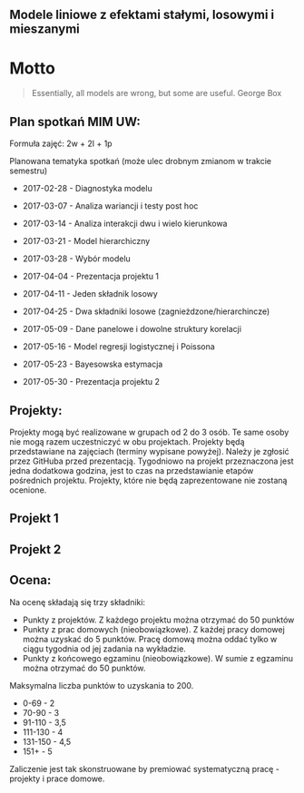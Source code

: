 Modele liniowe z efektami stałymi, losowymi i mieszanymi
--------------------------------------------------------

# Motto

> Essentially, all models are wrong, but some are useful.
> George Box


Plan spotka&#324; MIM UW:
-------------------------

Formuła zajęć: 2w + 2l + 1p

Planowana tematyka spotkań (może ulec drobnym zmianom w trakcie semestru)

* 2017-02-28 - Diagnostyka modelu
* 2017-03-07 - Analiza wariancji i testy post hoc
* 2017-03-14 - Analiza interakcji dwu i wielo kierunkowa

* 2017-03-21 - Model hierarchiczny
* 2017-03-28 - Wybór modelu
* 2017-04-04 - Prezentacja projektu 1

* 2017-04-11 - Jeden składnik losowy
* 2017-04-25 - Dwa składniki losowe (zagnieżdzone/hierarchincze)
* 2017-05-09 - Dane panelowe i dowolne struktury korelacji

* 2017-05-16 - Model regresji logistycznej i Poissona
* 2017-05-23 - Bayesowska estymacja 
* 2017-05-30 - Prezentacja projektu 2

Projekty:
---------

Projekty mogą być realizowane w grupach od 2 do 3 osób. Te same osoby nie mogą razem uczestniczyć w obu projektach.
Projekty będą przedstawiane na zajęciach (terminy wypisane powyżej). Należy je zgłosić przez GitHuba przed prezentacją.
Tygodniowo na projekt przeznaczona jest jedna dodatkowa godzina, jest to czas na przedstawianie etapów pośrednich projektu.
Projekty, które nie będą zaprezentowane nie zostaną ocenione.

## Projekt 1 


## Projekt 2


Ocena:
------

Na ocenę składają się trzy składniki:

* Punkty z projektów. Z każdego projektu można otrzymać do 50 punktów
* Punkty z prac domowych (nieobowiązkowe). Z każdej pracy domowej można uzyskać do 5 punktów. Pracę domową można oddać tylko w ciągu tygodnia od jej zadania na wykładzie.
* Punkty z końcowego egzaminu (nieobowiązkowe). W sumie z egzaminu można otrzymać do 50 punktów.

Maksymalna liczba punktów to uzyskania to 200.
* 0-69 - 2
* 70-90 - 3
* 91-110 - 3,5
* 111-130 - 4
* 131-150 - 4,5
* 151+ - 5

Zaliczenie jest tak skonstruowane by premiować systematyczną pracę - projekty i prace domowe.

